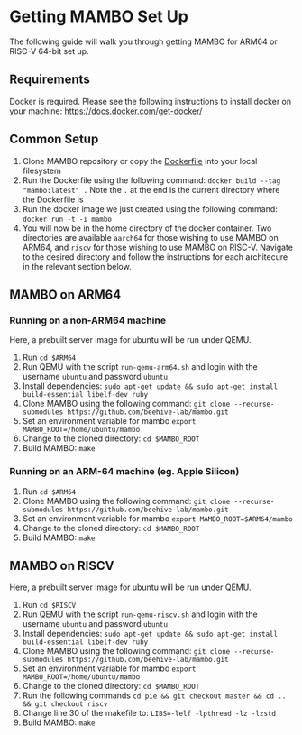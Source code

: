 # Getting MAMBO Set Up

The following guide will walk you through getting MAMBO for ARM64 or RISC-V 64-bit set up. 

## Requirements
Docker is required. Please see the following instructions to install docker on your machine: https://docs.docker.com/get-docker/

## Common Setup
1. Clone MAMBO repository or copy the [Dockerfile](https://github.com/beehive-lab/mambo/blob/master/docker/Dockerfile) into your local filesystem
2. Run the Dockerfile using the following command: `docker build --tag "mambo:latest" .` Note the `.` at the end is the current directory where the Dockerfile is
3. Run the docker image we just created using the following command: `docker run -t -i mambo`
4. You will now be in the home directory of the docker container. Two directories are available `aarch64` for those wishing to use MAMBO on ARM64, and `riscv` for those wishing to use MAMBO on RISC-V. Navigate to the desired directory and follow the instructions for each architecure in the relevant section below.

## MAMBO on ARM64

### Running on a non-ARM64 machine

Here, a prebuilt server image for ubuntu will be run under QEMU.

1. Run `cd $ARM64`
2. Run QEMU with the script `run-qemu-arm64.sh` and login with the username `ubuntu` and password `ubuntu`
3. Install dependencies: `sudo apt-get update && sudo apt-get install build-essential libelf-dev ruby`
4. Clone MAMBO using the following command: `git clone --recurse-submodules https://github.com/beehive-lab/mambo.git`
5. Set an environment variable for mambo `export MAMBO_ROOT=/home/ubuntu/mambo`
6. Change to the cloned directory: `cd $MAMBO_ROOT`
7. Build MAMBO: `make`



### Running on an ARM-64 machine (eg. Apple Silicon)

1. Run `cd $ARM64`
2. Clone MAMBO using the following command: `git clone --recurse-submodules https://github.com/beehive-lab/mambo.git`
3. Set an environment variable for mambo `export MAMBO_ROOT=$ARM64/mambo`
3. Change to the cloned directory: `cd $MAMBO_ROOT`
4. Build MAMBO: `make`

## MAMBO on RISCV

Here, a prebuilt server image for ubuntu will be run under QEMU.

1. Run `cd $RISCV`
2. Run QEMU with the script `run-qemu-riscv.sh` and login with the username `ubuntu` and password `ubuntu`
3. Install dependencies: `sudo apt-get update && sudo apt-get install build-essential libelf-dev ruby`
4. Clone MAMBO using the following command: `git clone --recurse-submodules https://github.com/beehive-lab/mambo.git`
5. Set an environment variable for mambo `export MAMBO_ROOT=/home/ubuntu/mambo`
6. Change to the cloned directory: `cd $MAMBO_ROOT`
7. Run the following commands `cd pie && git checkout master && cd .. && git checkout riscv`
8. Change line 30 of the makefile to: `LIBS=-lelf -lpthread -lz -lzstd`
9. Build MAMBO: `make`
